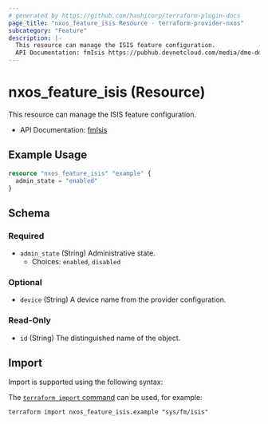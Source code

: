 ```yaml
---
# generated by https://github.com/hashicorp/terraform-plugin-docs
page_title: "nxos_feature_isis Resource - terraform-provider-nxos"
subcategory: "Feature"
description: |-
  This resource can manage the ISIS feature configuration.
  API Documentation: fmIsis https://pubhub.devnetcloud.com/media/dme-docs-10-2-2/docs/Feature%20Management/fm:Isis/
---
```


# nxos_feature_isis (Resource)

This resource can manage the ISIS feature configuration.

- API Documentation: [fmIsis](https://pubhub.devnetcloud.com/media/dme-docs-10-2-2/docs/Feature%20Management/fm:Isis/)

## Example Usage

```terraform
resource "nxos_feature_isis" "example" {
  admin_state = "enabled"
}
```

<!-- schema generated by tfplugindocs -->
## Schema

### Required

- `admin_state` (String) Administrative state.
  - Choices: `enabled`, `disabled`

### Optional

- `device` (String) A device name from the provider configuration.

### Read-Only

- `id` (String) The distinguished name of the object.

## Import

Import is supported using the following syntax:

The [`terraform import` command](https://developer.hashicorp.com/terraform/cli/commands/import) can be used, for example:

```shell
terraform import nxos_feature_isis.example "sys/fm/isis"
```
